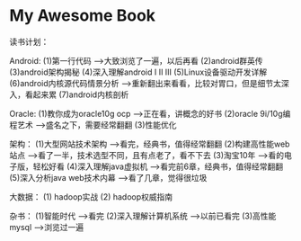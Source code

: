 # My Awesome Book


读书计划：

Android: 
(1)第一行代码  -->大致浏览了一遍，以后再看
(2)android群英传
(3)android架构揭秘
(4)深入理解android I II III
(5)Linux设备驱动开发详解
(6)android内核源代码情景分析  -->重新翻出来看看，比较对胃口，但是细节太深入，看起来累
(7)android内核剖析

Oracle:
(1)教你成为oracle10g ocp  -->正在看，讲概念的好书
(2)oracle 9i/10g编程艺术  -->盛名之下，需要经常翻翻
(3)性能优化

架构：
(1)大型网站技术架构  -->看完，经典书，值得经常翻翻
(2)构建高性能web站点  -->看了一半，技术选型不同，且有点老了，看不下去
(3)淘宝10年  -->看的电子版，轻松好看
(4)深入理解java虚拟机  -->看完前6章，经典书，值得经常翻翻
(5)深入分析java web技术内幕  -->看了几章，觉得很垃圾

大数据：
(1) hadoop实战
(2) hadoop权威指南

杂书：
(1)智能时代  -->看完
(2)深入理解计算机系统  -->以前已看完
(3)高性能mysql  -->浏览过一遍





